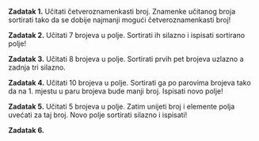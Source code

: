 <strong>Zadatak 1.</strong> Učitati četveroznamenkasti broj. Znamenke učitanog broja sortirati tako da se dobije najmanji mogući četveroznamenkasti broj!

<strong>Zadatak 2.</strong> Učitati 7 brojeva u polje. Sortirati ih silazno i ispisati sortirano polje!

<strong>Zadatak 3.</strong> Učitati 8 brojeva u polje. Sortirati prvih pet brojeva uzlazno a zadnja tri silazno.

<strong>Zadatak 4.</strong> Učitati 10 brojeva u polje. Sortirati ga po parovima brojeva tako da na 1. mjestu u paru brojeva bude manji broj. Ispisati novo polje!

<strong>Zadatak 5.</strong> Učitati 5 brojeva u polje. Zatim unijeti broj i elemente polja uvećati za taj broj. Novo polje sortirati silazno i ispisati!

<strong>Zadatak 6.</strong> 
